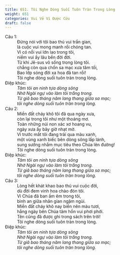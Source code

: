 ```yaml
---
title: 651. Tôi Nghe Dòng Suối Tuôn Tràn Trong Lòng
weight: 651
categories: Vui Vẻ Vì Được Cứu
draft: false
---
```

<dl><dt>Câu 1:</dt><dd data-verse="1">Đừng nói với tôi bao thú vui trần gian, <br/>là cuộc vui mong manh rồi chóng tan. <br/>Vì có nỗi vui lớn lao trong tôi, <br/>niềm vui ấy lâu bền đời đời. <br/>Từ khi Jê-sus vô sống trong lòng tôi. <br/>chẳng còn qua chốn sa mạc xưa tăm tối, <br/>Bao lớp sóng đời xa hoa đã tan rồi! <br/>Tôi nghe dòng suối tuôn tràn trong lòng. </dd><dt>Điệp khúc:</dt><dd data-chorus="1"><em>Tâm tôi an ninh tựa dòng sông <br/>Nhờ Ngài ngự vào làm tôi trắng trong. <br/>Từ giã bao tháng năm lang thang giữa sa mạc; <br/>tôi nghe dòng suối tuôn tràn trong lòng. </em></dd><dt>Câu 2:</dt><dd data-verse="2">Miền đất cháy khô tôi đã qua ngày xưa, <br/>còn lại trong tôi như một thoáng mơ. <br/>Toàn những núi non xác xơ hoang vu, <br/>ngày xưa ấy bây giờ nhạt mờ. <br/>Vì trước mắt tôi đang trải qua màu xanh, <br/>một vùng xanh biếc bên dòng sông lấp lánh, <br/>sung sướng nhắm mục tiêu theo Chúa lên đường! <br/>Tôi nghe dòng suối tuôn tràn trong lòng. </dd><dt>Điệp khúc:</dt><dd data-chorus="1"><em>Tâm tôi an ninh tựa dòng sông <br/>Nhờ Ngài ngự vào làm tôi trắng trong. <br/>Từ giã bao tháng năm lang thang giữa sa mạc; <br/>tôi nghe dòng suối tuôn tràn trong lòng. </em></dd><dt>Câu 3:</dt><dd data-verse="3">Lòng hết khát khao bao thú vui cuộc đời, <br/>dù đời đem vinh hoa chào đón tôi. <br/>Vì Chúa đã ban ấm êm trong tôi, <br/>bình an giữa nhân gian ngậm ngùi. <br/>Miền đất cháy khô nay biến nên màu tươi, <br/>hằng ngày bên Chúa tâm hồn vui phơi phới. <br/>Tên cũng đã được ghi trong sách trên trời! <br/>Tôi nghe dòng suối tuôn tràn trong lòng. </dd><dt>Điệp khúc:</dt><dd data-chorus="1"><em>Tâm tôi an ninh tựa dòng sông <br/>Nhờ Ngài ngự vào làm tôi trắng trong. <br/>Từ giã bao tháng năm lang thang giữa sa mạc; <br/>tôi nghe dòng suối tuôn tràn trong lòng. </em></dd></dl>